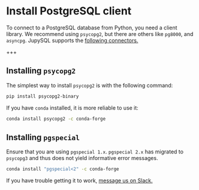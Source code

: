 # Install PostgreSQL client

To connect to a PostgreSQL database from Python, you need a client library. We recommend using `psycopg2`, but there are others like `pg8000`, and `asyncpg`. JupySQL supports the [following connectors.](https://docs.sqlalchemy.org/en/14/dialects/postgresql.html#dialect-postgresql)

+++

## Installing `psycopg2`

The simplest way to install `psycopg2` is with the following command:

```sh
pip install psycopg2-binary
```

If you have `conda` installed, it is more reliable to use it:

```sh
conda install psycopg2 -c conda-forge
```

## Installing `pgspecial`

Ensure that you are using `pgspecial 1.x`. `pgspecial 2.x` has migrated to `psycopg3` and thus does not yield informative error messages.

```sh
conda install "pgspecial<2" -c conda-forge
```

If you have trouble getting it to work, [message us on Slack.](https://ploomber.io/community)

